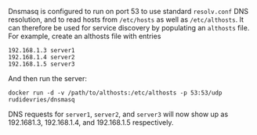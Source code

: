 Dnsmasq is configured to run on port 53 to use standard `resolv.conf` DNS
resolution, and to read hosts from `/etc/hosts` as well as `/etc/althosts`. It
can therefore be used for service discovery by populating an `althosts` file.
For example, create an althosts file with entries

~~~
192.168.1.3 server1
192.168.1.4 server2
192.168.1.5 server3
~~~

And then run the server:

~~~
docker run -d -v /path/to/althosts:/etc/althosts -p 53:53/udp rudidevries/dnsmasq
~~~

DNS requests for `server1`, `server2`, and `server3` will now show up as
192.1681.3, 192.168.1.4, and 192.168.1.5 respectively.
